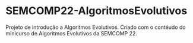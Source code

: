 # SEMCOMP22-AlgoritmosEvolutivos
Projeto de introdução a Algoritmos Evolutivos. Criado com o contéudo do minicurso de Algoritmos Evolutivos da SEMCOMP 22.
